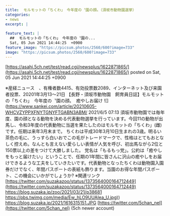 ```yaml
---
title:  モルモットの「ちくわ」　今年度の〝園の顔〟（須坂市動物園選挙）  
categories:
- news
excerpt: |
  
feature_text: |
  ##  モルモットの「ちくわ」　今年度の〝園の...
  Sat, 05 Jun 2021 14:44:25  +0900
feature_image: "https://picsum.photos/2560/600?image=733"
image: "https://picsum.photos/2560/600?image=733"
---
```


[https://asahi.5ch.net/test/read.cgi/newsplus/1622871865/](https://asahi.5ch.net/test/read.cgi/newsplus/1622871865/)
posted on Sat, 05 Jun 2021 14:44:25  +0900

<!--more-->

※産経ニュース　、有権者数4415、有効投票数2089、インターネット及び来園者投票、20201年3月13〜21日 【長野・須坂市動物園　飼育員日誌】モルモットの「ちくわ」　今年度の〝園の顔〟　癒やしお届け ![](https://www.sankei.com/article/20210605-WHCVZYPPXFNYTGNYFTGABN3ABM/ 2021/6/5 07:13 須坂市動物園では毎年度、園の顔となる動物を決める代表動物選挙を行っています。今回11の動物が出馬し、令和3年度の代表動物に当選を果たしたのはモルモットの「ちくわ」(雌)です。任期は来年3月末まで。 ちくわは平成30年3月10日生まれの3歳。明るい茶色の毛に、うっすら白いおでこの毛がトレードマークで、性格はとてもおとなしく控えめ。なんとも言えない愛らしい表情が人気を呼び、初出馬ながら2位と150票以上の差をつけて大勝しました。 党名は「もるもっ党」。公約は「癒やしをもっと届けたい」ということで、任期の1年間に皆さんに沢山の癒やしをお届けできるような工夫をしていきたいです。代表動物となったちくわは動物園入園券だけでなく、年間パスポートの表紙も飾ります。当園のお得な年間パスポート、この機会にいかがでしょうか? ※関連リンク [https://twitter.com/suzakazoo/status/1373564000164712449](https://twitter.com/suzakazoo/status/1373564000164712449) https://blog.suzaka.jp/zoo/2021/03/21/p38681 [https://pbs.twimg.com/media/Ew_hLO9UUAIea_U.jpg)](https://pbs.twimg.com/media/Ew_hLO9UUAIea_U.jpg)) https://blog.suzaka.jp/2021/1616315151.JPG [https://twitter.com/5chan_nel](https://twitter.com/5chan_nel) (5ch newer account)
